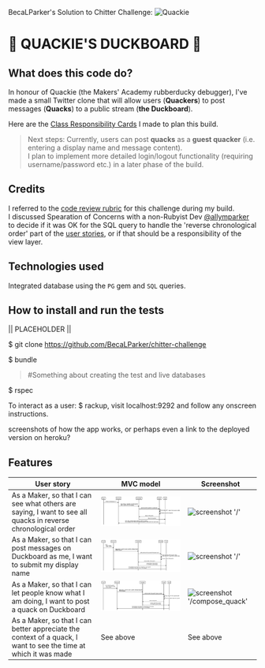BecaLParker's Solution to Chitter Challenge: ![Quackie](https://slack-imgs.com/?c=1&o1=gu&url=https%3A%2F%2Femoji.slack-edge.com%2FT03ALA7H4%2Frubberducking%2F1e5dc51b1afe3651.png)

:speech_balloon: QUACKIE'S DUCKBOARD :speech_balloon: 
============================================================================


What does this code do?
-----------------------
In honour of Quackie (the Makers' Academy rubberducky debugger), I've made a small Twitter clone that will allow users (**Quackers**) to post messages (**Quacks**) to a public stream (**the Duckboard**).

Here are the [Class Responsibility Cards](https://docs.google.com/spreadsheets/d/11LzZXDbAgK_YshhwBttdjJfsn3WNQv_rbeffG_7G9rg/edit?usp=sharing) I made to plan this build.

>Next steps: Currently, users can post **quacks** as a **guest quacker** (i.e. entering a display name and message content).  
>I plan to implement more detailed login/logout functionality (requiring username/password etc.) in a later phase of the build.

Credits
-------
I referred to the [code review rubric](https://github.com/makersacademy/chitter-challenge/blob/master/docs/review.md) for this challenge during my build.   
I discussed Spearation of Concerns with a non-Rubyist Dev [@allymparker](https://github.com/allymparker) to decide if it was OK for the SQL query to handle the 'reverse chronological order' part of the [user stories](https://github.com/BecaLParker/chitter-challenge#features), or if that should be a responsibility of the view layer.

Technologies used
-----------------
Integrated database using the `PG` gem and `SQL` queries.

How to install and run the tests
--------------------------------
|| PLACEHOLDER ||

$ git clone https://github.com/BecaLParker/chitter-challenge

$ bundle

> #Something about creating the test and live databases

$ rspec

To interact as a user:
$ rackup, visit localhost:9292 and follow any onscreen instructions.


screenshots of how the app works, or perhaps even a link to the deployed version on heroku?



Features
-------
User story | MVC model | Screenshot
--- | ---------------------------------------------------- | --- | 
As a Maker, so that I can see what others are saying, I want to see all quacks in reverse chronological order | ![see all messages MVC](./see_all_quacks_MVC.svg) |![screenshot '/']()
As a Maker, so that I can post messages on Duckboard as me, I want to submit my display name| ![user has a display name MVC](./has_display_name_MVC.svg)|![screenshot '/']()
As a Maker, so that I can let people know what I am doing, I want to post a quack on Duckboard | ![post a message MVC](./post_a_quack_MVC.svg)|![screenshot '/compose_quack']()
As a Maker, so that I can better appreciate the context of a quack, I want to see the time at which it was made |See above| See above




